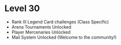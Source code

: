 # Level 30

* Rank III Legend Card challenges (Class Specific)
* Arena Tournaments Unlocked
* Player Mercenaries Unlocked
* Mail System Unlocked (Welcome to the community!)
